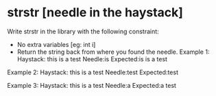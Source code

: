 # strstr [needle in the haystack]

Write strstr in the library with the following constraint:
- No extra variables [eg: int i]
- Return the string back from where you found the needle.
Example 1:
Haystack: this is a test
Needle:is
Expected:is is a test

Example 2:
Haystack: this is a test
Needle:test
Expected:test

Example 3:
Haystack: this is a test
Needle:a
Expected:a test
